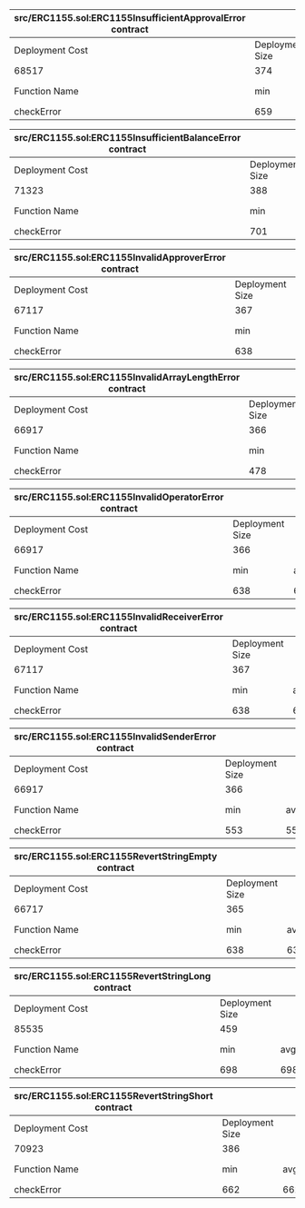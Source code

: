  
| src/ERC1155.sol:ERC1155InsufficientApprovalError contract |                 |     |        |     |         |
| ----------------------------------------------------------|-----------------|-----|--------|-----|---------|
| Deployment Cost                                           | Deployment Size |     |        |     |         |
| 68517                                                     | 374             |     |        |     |         |
| Function Name                                             | min             | avg | median | max | # calls |
| checkError                                                | 659             | 659 | 659    | 659 | 1       |
 
 
| src/ERC1155.sol:ERC1155InsufficientBalanceError contract |                 |     |        |     |         |
| ---------------------------------------------------------|-----------------|-----|--------|-----|---------|
| Deployment Cost                                          | Deployment Size |     |        |     |         |
| 71323                                                    | 388             |     |        |     |         |
| Function Name                                            | min             | avg | median | max | # calls |
| checkError                                               | 701             | 701 | 701    | 701 | 1       |
 
 
| src/ERC1155.sol:ERC1155InvalidApproverError contract |                 |     |        |     |         |
| -----------------------------------------------------|-----------------|-----|--------|-----|---------|
| Deployment Cost                                      | Deployment Size |     |        |     |         |
| 67117                                                | 367             |     |        |     |         |
| Function Name                                        | min             | avg | median | max | # calls |
| checkError                                           | 638             | 638 | 638    | 638 | 1       |
 
 
| src/ERC1155.sol:ERC1155InvalidArrayLengthError contract |                 |     |        |     |         |
| --------------------------------------------------------|-----------------|-----|--------|-----|---------|
| Deployment Cost                                         | Deployment Size |     |        |     |         |
| 66917                                                   | 366             |     |        |     |         |
| Function Name                                           | min             | avg | median | max | # calls |
| checkError                                              | 478             | 478 | 478    | 478 | 1       |
 
 
| src/ERC1155.sol:ERC1155InvalidOperatorError contract |                 |     |        |     |         |
| -----------------------------------------------------|-----------------|-----|--------|-----|---------|
| Deployment Cost                                      | Deployment Size |     |        |     |         |
| 66917                                                | 366             |     |        |     |         |
| Function Name                                        | min             | avg | median | max | # calls |
| checkError                                           | 638             | 638 | 638    | 638 | 1       |
 
 
| src/ERC1155.sol:ERC1155InvalidReceiverError contract |                 |     |        |     |         |
| -----------------------------------------------------|-----------------|-----|--------|-----|---------|
| Deployment Cost                                      | Deployment Size |     |        |     |         |
| 67117                                                | 367             |     |        |     |         |
| Function Name                                        | min             | avg | median | max | # calls |
| checkError                                           | 638             | 638 | 638    | 638 | 1       |
 
 
| src/ERC1155.sol:ERC1155InvalidSenderError contract |                 |     |        |     |         |
| ---------------------------------------------------|-----------------|-----|--------|-----|---------|
| Deployment Cost                                    | Deployment Size |     |        |     |         |
| 66917                                              | 366             |     |        |     |         |
| Function Name                                      | min             | avg | median | max | # calls |
| checkError                                         | 553             | 553 | 553    | 553 | 1       |
 
 
| src/ERC1155.sol:ERC1155RevertStringEmpty contract |                 |     |        |     |         |
| --------------------------------------------------|-----------------|-----|--------|-----|---------|
| Deployment Cost                                   | Deployment Size |     |        |     |         |
| 66717                                             | 365             |     |        |     |         |
| Function Name                                     | min             | avg | median | max | # calls |
| checkError                                        | 638             | 638 | 638    | 638 | 1       |
 
 
| src/ERC1155.sol:ERC1155RevertStringLong contract |                 |     |        |     |         |
| -------------------------------------------------|-----------------|-----|--------|-----|---------|
| Deployment Cost                                  | Deployment Size |     |        |     |         |
| 85535                                            | 459             |     |        |     |         |
| Function Name                                    | min             | avg | median | max | # calls |
| checkError                                       | 698             | 698 | 698    | 698 | 1       |
 
 
| src/ERC1155.sol:ERC1155RevertStringShort contract |                 |     |        |     |         |
| --------------------------------------------------|-----------------|-----|--------|-----|---------|
| Deployment Cost                                   | Deployment Size |     |        |     |         |
| 70923                                             | 386             |     |        |     |         |
| Function Name                                     | min             | avg | median | max | # calls |
| checkError                                        | 662             | 662 | 662    | 662 | 1       |
 
 
 
